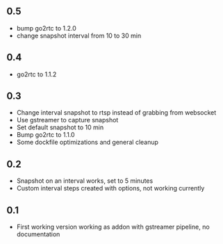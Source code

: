 ## 0.5
- bump go2rtc to 1.2.0
- change snapshot interval from 10 to 30 min

## 0.4
- go2rtc to 1.1.2

## 0.3
- Change interval snapshot to rtsp instead of grabbing from websocket
- Use gstreamer to capture snapshot
- Set default snapshot to 10 min
- Bump go2rtc to 1.1.0
- Some dockfile optimizations and general cleanup

## 0.2
- Snapshot on an interval works, set to 5 minutes
- Custom interval steps created with options, not working currently

## 0.1
- First working version working as addon with gstreamer pipeline, no documentation
